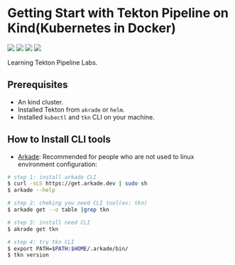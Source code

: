 # Getting Start with Tekton Pipeline on Kind(Kubernetes in Docker)
![](https://img.shields.io/badge/RHEL-8.5-blue?logo=redhat) ![](https://img.shields.io/badge/Docker-20.10.9-blue?logo=docker) ![](https://img.shields.io/badge/Kubernetes-v1.22.2-blue?logo=kubernetes) ![](https://img.shields.io/badge/Pipeline-v0.34.1-blue?logo=tekton)

Learning Tekton Pipeline Labs.

## Prerequisites
* An kind cluster.
* Installed Tekton from `akrade` or `helm`.
* Installed `kubectl` and `tkn` CLI on your machine.

## How to Install CLI tools
* [Arkade](https://github.com/alexellis/arkade): Recommended for people who are not used to linux environment configuration: 

```bash
# step 1: install arkade CLI
$ curl -sLS https://get.arkade.dev | sudo sh
$ arkade --help

# step 2: cheking you need CLI tool(ex: tkn)
$ arkade get --o table |grep tkn

# step 3: install need CLI
$ akrade get tkn

# step 4: try tkn CLI
$ export PATH=$PATH:$HOME/.arkade/bin/
$ tkn version
```
